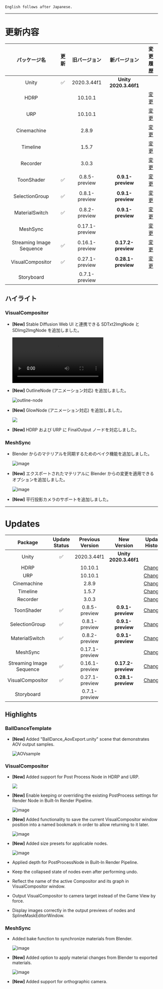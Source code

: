 ```
English follows after Japanese.
```


---

# 更新内容

|**パッケージ名**|**更新**|**旧バージョン**|**新バージョン**|**変更履歴**|
| :-: | :-: | :-: | :-: | :-: |
|Unity|:white_check_mark:|2020.3.44f1|**Unity 2020.3.46f1**||
|HDRP||10.10.1||[変更](https://docs.unity3d.com/Packages/com.unity.render-pipelines.high-definition@10.10/changelog/CHANGELOG.html) |
|URP||10.10.1||[変更](https://docs.unity3d.com/Packages/com.unity.render-pipelines.universal@10.10/changelog/CHANGELOG.html)|
|Cinemachine||2.8.9||[変更](https://docs.unity3d.com/Packages/com.unity.cinemachine@2.8/changelog/CHANGELOG.html)|
|Timeline||1.5.7||[変更](https://docs.unity3d.com/Packages/com.unity.timeline@1.5/changelog/CHANGELOG.html)|
|Recorder||3.0.3||[変更](https://docs.unity3d.com/Packages/com.unity.recorder@3.0/changelog/CHANGELOG.html)|
|ToonShader|:white_check_mark:|0.8.5-preview|**0.9.1-preview**|[変更](https://docs.unity3d.com/Packages/com.unity.toonshader@0.8/changelog/CHANGELOG.html)|
|SelectionGroup|:white_check_mark:|0.8.1-preview|**0.9.1-preview**|[変更](https://docs.unity3d.com/Packages/com.unity.selection-groups@0.8/changelog/CHANGELOG.html)|
|MaterialSwitch|:white_check_mark:|0.8.2-preview|**0.9.1-preview**|[変更](https://docs.unity3d.com/Packages/com.unity.material-switch@0.8/changelog/CHANGELOG.html)|
|MeshSync||0.17.1-preview||[変更](https://docs.unity3d.com/Packages/com.unity.meshsync@0.17/changelog/CHANGELOG.html)|
|Streaming Image Sequence|:white_check_mark:|0.16.1-preview|**0.17.2-preview**|[変更](https://docs.unity3d.com/Packages/com.unity.streaming-image-sequence@0.16/changelog/CHANGELOG.html)|
|VisualCompositor|:white_check_mark:|0.27.1-preview|**0.28.1-preview**|[変更](https://docs.unity3d.com/Packages/com.unity.visual-compositor@0.27/changelog/CHANGELOG.html)|
|Storyboard||0.7.1-preview|||


## **ハイライト**


### **VisualCompositor**

* **[New]** Stable Diffusion Web UI と連携できる SDTxt2ImgNode と SDImg2ImgNode を追加しました。
  
  ![](https://user-images.githubusercontent.com/71803280/229971027-f1add79f-ef74-4d36-886d-3be4eb3028e5.mp4)


* **[New]** OutlineNode (アニメーション対応) を追加しました。

  ![outline-node](https://user-images.githubusercontent.com/71803280/229971358-b0a04da2-74d3-4a20-8c49-2c4886369697.png)

* **[New]** GlowNode (アニメーション対応) を追加しました。

  ![](https://user-images.githubusercontent.com/71803280/229971476-cdecc156-e80f-4aab-abfe-cb886c3a07e0.png)

* **[New]** HDRP および URP に FinalOutput ノードを対応しました。

 

### **MeshSync**

* Blender からのマテリアルを同期するためのベイク機能を追加しました。

  ![image](https://user-images.githubusercontent.com/71803280/220378573-c0571fe5-4d80-4a93-82eb-2c690a7097f6.png)


* **[New]** エクスポートされたマテリアルに Blender からの変更を適用できるオプションを追加しました。

  ![image](https://user-images.githubusercontent.com/71803280/220377980-82a51d8e-b2b1-4fc2-89b3-2647877df532.png)


* **[New]** 平行投影カメラのサポートを追加しました。

---

# Updates

|**Package**|**Update Status**|**Previous Version**|**New Version**|**Update History**|
| :-: | :-: | :-: | :-: | :-: |
|Unity|:white_check_mark:|2020.3.44f1|**Unity 2020.3.46f1**||
|HDRP||10.10.1||[Changes](https://docs.unity3d.com/Packages/com.unity.render-pipelines.high-definition@10.10/changelog/CHANGELOG.html) |
|URP||10.10.1||[Changes](https://docs.unity3d.com/Packages/com.unity.render-pipelines.universal@10.10/changelog/CHANGELOG.html)|
|Cinemachine||2.8.9||[Changes](https://docs.unity3d.com/Packages/com.unity.cinemachine@2.8/changelog/CHANGELOG.html)|
|Timeline||1.5.7||[Changes](https://docs.unity3d.com/Packages/com.unity.timeline@1.5/changelog/CHANGELOG.html)|
|Recorder||3.0.3||[Changes](https://docs.unity3d.com/Packages/com.unity.recorder@3.0/changelog/CHANGELOG.html)|
|ToonShader|:white_check_mark:|0.8.5-preview|**0.9.1-preview**|[Changes](https://docs.unity3d.com/Packages/com.unity.toonshader@0.8/changelog/CHANGELOG.html)|
|SelectionGroup|:white_check_mark:|0.8.1-preview|**0.9.1-preview**|[Changes](https://docs.unity3d.com/Packages/com.unity.selection-groups@0.8/changelog/CHANGELOG.html)|
|MaterialSwitch|:white_check_mark:|0.8.2-preview|**0.9.1-preview**|[Changes](https://docs.unity3d.com/Packages/com.unity.material-switch@0.8/changelog/CHANGELOG.html)|
|MeshSync||0.17.1-preview||[Changes](https://docs.unity3d.com/Packages/com.unity.meshsync@0.17/changelog/CHANGELOG.html)|
|Streaming Image Sequence|:white_check_mark:|0.16.1-preview|**0.17.2-preview**|[Changes](https://docs.unity3d.com/Packages/com.unity.streaming-image-sequence@0.16/changelog/CHANGELOG.html)|
|VisualCompositor|:white_check_mark:|0.27.1-preview|**0.28.1-preview**|[Changes](https://docs.unity3d.com/Packages/com.unity.visual-compositor@0.27/changelog/CHANGELOG.html)|
|Storyboard||0.7.1-preview|||



## **Highlights**

### **BallDanceTemplate**

* **[New]** Added "BallDance_AovExport.unity" scene that demonstrates AOV output samples.

  ![AOVsample](https://user-images.githubusercontent.com/71803280/214796666-a2e2a580-0140-48b4-b745-ec121f29241c.png)


### **VisualCompositor**

* **[New]** Added support for Post Process Node in HDRP and URP.

  ![](https://user-images.githubusercontent.com/71803280/220373115-32216534-3315-441d-8eec-ee6d7d18f491.png)


* **[New]** Enable keeping or overriding the existing PostProcess settings for Render Node in Built-In Render Pipeline.

  ![image](https://user-images.githubusercontent.com/71803280/220373652-5ac203e6-46bc-45c0-9f88-787869ccdfdc.png)

* **[New]** Added functionality to save the current VisualCompositor window position into a named bookmark 
  in order to allow returning to it later.

  ![image](https://user-images.githubusercontent.com/71803280/220374017-2c5161d9-1f28-405e-99ff-8685b3d6f17e.png)


* **[New]** Added size presets for applicable nodes.

  ![image](https://user-images.githubusercontent.com/71803280/220374577-8950a1e8-5930-4466-8efe-d1a4f8ca1aa7.png)

* Applied depth for PostProcessNode in Built-In Render Pipeline.

* Keep the collapsed state of nodes even after performing undo.

* Reflect the name of the active Compositor and its graph in VisualCompositor window.

* Output VisualCompositor to camera target instead of the Game View by force.

* Display images correctly in the output previews of nodes and SplineMaskEditorWindow.


### **MeshSync**

* Added bake function to synchronize materials from Blender.

  ![image](https://user-images.githubusercontent.com/71803280/220378573-c0571fe5-4d80-4a93-82eb-2c690a7097f6.png)


* **[New]** Added option to apply material changes from Blender to exported materials.

  ![image](https://user-images.githubusercontent.com/71803280/220377980-82a51d8e-b2b1-4fc2-89b3-2647877df532.png)


* **[New]** Added support for orthographic camera.




